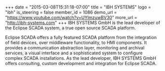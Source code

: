 +++
date = "2015-03-08T15:31:18-07:00"
title = "IBH SYSTEMS"
logo = "ibh"
is_steering = false
member_id = 1086
demo_url = "https://www.youtube.com/watch?v=UYlmzuwBV30"
more_url = "http://ibh-systems.com"
+++
IBH SYSTEMS GmbH is the lead developer of the Eclipse SCADA system, a true open source SCADA platform.

Eclipse SCADA offers a fully featured SCADA platform from the integration of field devices, over middleware functionality, to HMI components. It provides a communication abstraction layer, monitoring and archival services, a visual interface and a sophisticated system to configure complex SCADA installations. As the lead developer, IBH SYSTEMS GmbH offers consulting, custom development and integration for Eclipse SCADA.
